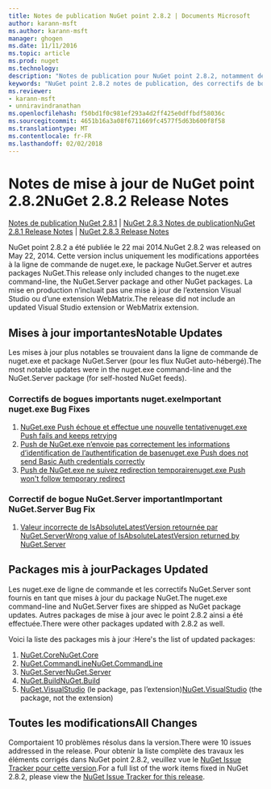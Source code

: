```yaml
---
title: Notes de publication NuGet point 2.8.2 | Documents Microsoft
author: karann-msft
ms.author: karann-msft
manager: ghogen
ms.date: 11/11/2016
ms.topic: article
ms.prod: nuget
ms.technology: 
description: "Notes de publication pour NuGet point 2.8.2, notamment de problèmes connus, des correctifs de bogues, les fonctionnalités ajoutées et dcr."
keywords: "NuGet point 2.8.2 notes de publication, des correctifs de bogues, problèmes connus, ajouté des fonctionnalités, DCR"
ms.reviewer:
- karann-msft
- unniravindranathan
ms.openlocfilehash: f50bd1f0c981ef293a4d2ff425e0dffbdf58036c
ms.sourcegitcommit: 4651b16a3a08f6711669fc4577f5d63b600f8f58
ms.translationtype: MT
ms.contentlocale: fr-FR
ms.lasthandoff: 02/02/2018
---
```

# <a name="nuget-282-release-notes"></a><span data-ttu-id="9eda3-104">Notes de mise à jour de NuGet point 2.8.2</span><span class="sxs-lookup"><span data-stu-id="9eda3-104">NuGet 2.8.2 Release Notes</span></span>

<span data-ttu-id="9eda3-105">[Notes de publication NuGet 2.8.1](../release-notes/nuget-2.8.1.md) | [NuGet 2.8.3 Notes de publication](../release-notes/nuget-2.8.3.md)</span><span class="sxs-lookup"><span data-stu-id="9eda3-105">[NuGet 2.8.1 Release Notes](../release-notes/nuget-2.8.1.md) | [NuGet 2.8.3 Release Notes](../release-notes/nuget-2.8.3.md)</span></span>

<span data-ttu-id="9eda3-106">NuGet point 2.8.2 a été publiée le 22 mai 2014.</span><span class="sxs-lookup"><span data-stu-id="9eda3-106">NuGet 2.8.2 was released on May 22, 2014.</span></span>  <span data-ttu-id="9eda3-107">Cette version inclus uniquement les modifications apportées à la ligne de commande de nuget.exe, le package NuGet.Server et autres packages NuGet.</span><span class="sxs-lookup"><span data-stu-id="9eda3-107">This release only included changes to the nuget.exe command-line, the NuGet.Server package and other NuGet packages.</span></span>  <span data-ttu-id="9eda3-108">La mise en production n’incluait pas une mise à jour de l’extension Visual Studio ou d’une extension WebMatrix.</span><span class="sxs-lookup"><span data-stu-id="9eda3-108">The release did not include an updated Visual Studio extension or WebMatrix extension.</span></span>

## <a name="notable-updates"></a><span data-ttu-id="9eda3-109">Mises à jour importantes</span><span class="sxs-lookup"><span data-stu-id="9eda3-109">Notable Updates</span></span>

<span data-ttu-id="9eda3-110">Les mises à jour plus notables se trouvaient dans la ligne de commande de nuget.exe et package NuGet.Server (pour les flux NuGet auto-hébergé).</span><span class="sxs-lookup"><span data-stu-id="9eda3-110">The most notable updates were in the nuget.exe command-line and the NuGet.Server package (for self-hosted NuGet feeds).</span></span>

### <a name="important-nugetexe-bug-fixes"></a><span data-ttu-id="9eda3-111">Correctifs de bogues importants nuget.exe</span><span class="sxs-lookup"><span data-stu-id="9eda3-111">Important nuget.exe Bug Fixes</span></span>

1. [<span data-ttu-id="9eda3-112">NuGet.exe Push échoue et effectue une nouvelle tentative</span><span class="sxs-lookup"><span data-stu-id="9eda3-112">nuget.exe Push fails and keeps retrying</span></span>](https://nuget.codeplex.com/workitem/4000)
1. [<span data-ttu-id="9eda3-113">Push de NuGet.exe n’envoie pas correctement les informations d’identification de l’authentification de base</span><span class="sxs-lookup"><span data-stu-id="9eda3-113">nuget.exe Push does not send Basic Auth credentials correctly</span></span>](https://nuget.codeplex.com/workitem/4109)
1. [<span data-ttu-id="9eda3-114">Push de NuGet.exe ne suivez redirection temporaire</span><span class="sxs-lookup"><span data-stu-id="9eda3-114">nuget.exe Push won't follow temporary redirect</span></span>](https://nuget.codeplex.com/workitem/4050)

### <a name="important-nugetserver-bug-fix"></a><span data-ttu-id="9eda3-115">Correctif de bogue NuGet.Server important</span><span class="sxs-lookup"><span data-stu-id="9eda3-115">Important NuGet.Server Bug Fix</span></span>

1. [<span data-ttu-id="9eda3-116">Valeur incorrecte de IsAbsoluteLatestVersion retournée par NuGet.Server</span><span class="sxs-lookup"><span data-stu-id="9eda3-116">Wrong value of IsAbsoluteLatestVersion returned by NuGet.Server</span></span>](https://nuget.codeplex.com/workitem/4147)

## <a name="packages-updated"></a><span data-ttu-id="9eda3-117">Packages mis à jour</span><span class="sxs-lookup"><span data-stu-id="9eda3-117">Packages Updated</span></span>

<span data-ttu-id="9eda3-118">Les nuget.exe de ligne de commande et les correctifs NuGet.Server sont fournis en tant que mises à jour du package NuGet.</span><span class="sxs-lookup"><span data-stu-id="9eda3-118">The nuget.exe command-line and NuGet.Server fixes are shipped as NuGet package updates.</span></span>  <span data-ttu-id="9eda3-119">Autres packages de mise à jour avec le point 2.8.2 ainsi a été effectuée.</span><span class="sxs-lookup"><span data-stu-id="9eda3-119">There were other packages updated with 2.8.2 as well.</span></span>

<span data-ttu-id="9eda3-120">Voici la liste des packages mis à jour :</span><span class="sxs-lookup"><span data-stu-id="9eda3-120">Here's the list of updated packages:</span></span>

1. [<span data-ttu-id="9eda3-121">NuGet.Core</span><span class="sxs-lookup"><span data-stu-id="9eda3-121">NuGet.Core</span></span>](https://www.nuget.org/packages/NuGet.Core/)
1. [<span data-ttu-id="9eda3-122">NuGet.CommandLine</span><span class="sxs-lookup"><span data-stu-id="9eda3-122">NuGet.CommandLine</span></span>](https://www.nuget.org/packages/NuGet.CommandLine/)
1. [<span data-ttu-id="9eda3-123">NuGet.Server</span><span class="sxs-lookup"><span data-stu-id="9eda3-123">NuGet.Server</span></span>](https://www.nuget.org/packages/NuGet.Server/)
1. [<span data-ttu-id="9eda3-124">NuGet.Build</span><span class="sxs-lookup"><span data-stu-id="9eda3-124">NuGet.Build</span></span>](https://www.nuget.org/packages/NuGet.Build/)
1. <span data-ttu-id="9eda3-125">[NuGet.VisualStudio](https://www.nuget.org/packages/NuGet.VisualStudio/) (le package, pas l’extension)</span><span class="sxs-lookup"><span data-stu-id="9eda3-125">[NuGet.VisualStudio](https://www.nuget.org/packages/NuGet.VisualStudio/) (the package, not the extension)</span></span>

## <a name="all-changes"></a><span data-ttu-id="9eda3-126">Toutes les modifications</span><span class="sxs-lookup"><span data-stu-id="9eda3-126">All Changes</span></span>
<span data-ttu-id="9eda3-127">Comportaient 10 problèmes résolus dans la version.</span><span class="sxs-lookup"><span data-stu-id="9eda3-127">There were 10 issues addressed in the release.</span></span> <span data-ttu-id="9eda3-128">Pour obtenir la liste complète des travaux les éléments corrigés dans NuGet point 2.8.2, veuillez vue le [NuGet Issue Tracker pour cette version](https://nuget.codeplex.com/workitem/list/advanced?keyword=&status=All&type=All&priority=All&release=NuGet%202.8.2&assignedTo=All&component=All&sortField=LastUpdatedDate&sortDirection=Descending&page=0&reasonClosed=All).</span><span class="sxs-lookup"><span data-stu-id="9eda3-128">For a full list of the work items fixed in NuGet 2.8.2, please view the [NuGet Issue Tracker for this release](https://nuget.codeplex.com/workitem/list/advanced?keyword=&status=All&type=All&priority=All&release=NuGet%202.8.2&assignedTo=All&component=All&sortField=LastUpdatedDate&sortDirection=Descending&page=0&reasonClosed=All).</span></span>
